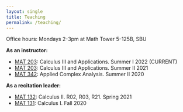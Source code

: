 ```yaml
---
layout: single
title: Teaching
permalink: /teaching/
---
```

Office hours: Mondays 2-3pm at Math Tower 5-125B, SBU

**As an instructor:**   
* [MAT 203](http://www.math.stonybrook.edu/MAT203): Calculus III and Applications. Summer I 2022 (CURRENT)
* [MAT 203](http://www.math.stonybrook.edu/MAT203): Calculus III and Applications. Summer II 2021
* [MAT 342](/teaching/mat342-summer20): Applied Complex Analysis. Summer II 2020   

**As a recitation leader:**
* [MAT 132](https://www.math.stonybrook.edu/MAT132): Calculus II. R02, R03, R21. Spring 2021
* [MAT 131](https://www.math.stonybrook.edu/MAT131): Calculus I. Fall 2020
